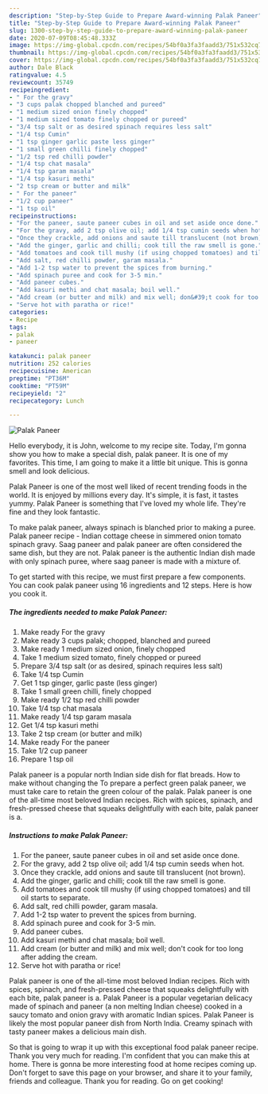 ```yaml
---
description: "Step-by-Step Guide to Prepare Award-winning Palak Paneer"
title: "Step-by-Step Guide to Prepare Award-winning Palak Paneer"
slug: 1300-step-by-step-guide-to-prepare-award-winning-palak-paneer
date: 2020-07-09T08:45:48.333Z
image: https://img-global.cpcdn.com/recipes/54bf0a3fa3faadd3/751x532cq70/palak-paneer-recipe-main-photo.jpg
thumbnail: https://img-global.cpcdn.com/recipes/54bf0a3fa3faadd3/751x532cq70/palak-paneer-recipe-main-photo.jpg
cover: https://img-global.cpcdn.com/recipes/54bf0a3fa3faadd3/751x532cq70/palak-paneer-recipe-main-photo.jpg
author: Dale Black
ratingvalue: 4.5
reviewcount: 35749
recipeingredient:
- " For the gravy"
- "3 cups palak chopped blanched and pureed"
- "1 medium sized onion finely chopped"
- "1 medium sized tomato finely chopped or pureed"
- "3/4 tsp salt or as desired spinach requires less salt"
- "1/4 tsp Cumin"
- "1 tsp ginger garlic paste less ginger"
- "1 small green chilli finely chopped"
- "1/2 tsp red chilli powder"
- "1/4 tsp chat masala"
- "1/4 tsp garam masala"
- "1/4 tsp kasuri methi"
- "2 tsp cream or butter and milk"
- " For the paneer"
- "1/2 cup paneer"
- "1 tsp oil"
recipeinstructions:
- "For the paneer, saute paneer cubes in oil and set aside once done."
- "For the gravy, add 2 tsp olive oil; add 1/4 tsp cumin seeds when hot."
- "Once they crackle, add onions and saute till translucent (not brown)."
- "Add the ginger, garlic and chilli; cook till the raw smell is gone."
- "Add tomatoes and cook till mushy (if using chopped tomatoes) and till oil starts to separate."
- "Add salt, red chilli powder, garam masala."
- "Add 1-2 tsp water to prevent the spices from burning."
- "Add spinach puree and cook for 3-5 min."
- "Add paneer cubes."
- "Add kasuri methi and chat masala; boil well."
- "Add cream (or butter and milk) and mix well; don&#39;t cook for too long after adding the cream."
- "Serve hot with paratha or rice!"
categories:
- Recipe
tags:
- palak
- paneer

katakunci: palak paneer 
nutrition: 252 calories
recipecuisine: American
preptime: "PT36M"
cooktime: "PT59M"
recipeyield: "2"
recipecategory: Lunch

---
```



![Palak Paneer](https://img-global.cpcdn.com/recipes/54bf0a3fa3faadd3/751x532cq70/palak-paneer-recipe-main-photo.jpg)

Hello everybody, it is John, welcome to my recipe site. Today, I'm gonna show you how to make a special dish, palak paneer. It is one of my favorites. This time, I am going to make it a little bit unique. This is gonna smell and look delicious.

Palak Paneer is one of the most well liked of recent trending foods in the world. It is enjoyed by millions every day. It's simple, it is fast, it tastes yummy. Palak Paneer is something that I've loved my whole life. They're fine and they look fantastic.

To make palak paneer, always spinach is blanched prior to making a puree. Palak paneer recipe - Indian cottage cheese in simmered onion tomato spinach gravy. Saag paneer and palak paneer are often considered the same dish, but they are not. Palak paneer is the authentic Indian dish made with only spinach puree, where saag paneer is made with a mixture of.


To get started with this recipe, we must first prepare a few components. You can cook palak paneer using 16 ingredients and 12 steps. Here is how you cook it.

<!--inarticleads1-->

##### The ingredients needed to make Palak Paneer:

1. Make ready  For the gravy
1. Make ready 3 cups palak; chopped, blanched and pureed
1. Make ready 1 medium sized onion, finely chopped
1. Take 1 medium sized tomato, finely chopped or pureed
1. Prepare 3/4 tsp salt (or as desired, spinach requires less salt)
1. Take 1/4 tsp Cumin
1. Get 1 tsp ginger, garlic paste (less ginger)
1. Take 1 small green chilli, finely chopped
1. Make ready 1/2 tsp red chilli powder
1. Take 1/4 tsp chat masala
1. Make ready 1/4 tsp garam masala
1. Get 1/4 tsp kasuri methi
1. Take 2 tsp cream (or butter and milk)
1. Make ready  For the paneer
1. Take 1/2 cup paneer
1. Prepare 1 tsp oil


Palak paneer is a popular north Indian side dish for flat breads. How to make without changing the To prepare a perfect green palak paneer, we must take care to retain the green colour of the palak. Palak paneer is one of the all-time most beloved Indian recipes. Rich with spices, spinach, and fresh-pressed cheese that squeaks delightfully with each bite, palak paneer is a. 

<!--inarticleads2-->

##### Instructions to make Palak Paneer:

1. For the paneer, saute paneer cubes in oil and set aside once done.
1. For the gravy, add 2 tsp olive oil; add 1/4 tsp cumin seeds when hot.
1. Once they crackle, add onions and saute till translucent (not brown).
1. Add the ginger, garlic and chilli; cook till the raw smell is gone.
1. Add tomatoes and cook till mushy (if using chopped tomatoes) and till oil starts to separate.
1. Add salt, red chilli powder, garam masala.
1. Add 1-2 tsp water to prevent the spices from burning.
1. Add spinach puree and cook for 3-5 min.
1. Add paneer cubes.
1. Add kasuri methi and chat masala; boil well.
1. Add cream (or butter and milk) and mix well; don&#39;t cook for too long after adding the cream.
1. Serve hot with paratha or rice!


Palak paneer is one of the all-time most beloved Indian recipes. Rich with spices, spinach, and fresh-pressed cheese that squeaks delightfully with each bite, palak paneer is a. Palak Paneer is a popular vegetarian delicacy made of spinach and paneer (a non melting Indian cheese) cooked in a saucy tomato and onion gravy with aromatic Indian spices. Palak Paneer is likely the most popular paneer dish from North India. Creamy spinach with tasty paneer makes a delicious main dish. 

So that is going to wrap it up with this exceptional food palak paneer recipe. Thank you very much for reading. I'm confident that you can make this at home. There is gonna be more interesting food at home recipes coming up. Don't forget to save this page on your browser, and share it to your family, friends and colleague. Thank you for reading. Go on get cooking!

